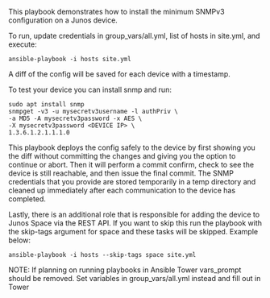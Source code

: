 This playbook demonstrates how to install the
minimum SNMPv3 configuration on a Junos device.

To run, update credentials in group_vars/all.yml,
list of hosts in site.yml, and execute:
```
ansible-playbook -i hosts site.yml
```

A diff of the config will be saved for each
device with a timestamp.

To test your device you can install snmp and run:
```
sudo apt install snmp
snmpget -v3 -u mysecretv3username -l authPriv \
-a MD5 -A mysecretv3password -x AES \
-X mysecretv3password <DEVICE IP> \
1.3.6.1.2.1.1.1.0
```

This playbook deploys the config safely to the
device by first showing you the diff without
committing the changes and giving you the
option to continue or abort. Then it
will perform a commit confirm, check to see
the device is still reachable, and then
issue the final commit. The SNMP credentials
that you provide are stored temporarily in
a temp directory and cleaned up immediately
after each communication to the device has
completed.

Lastly, there is an additional role that
is responsible for adding the device to
Junos Space via the REST API. If you want
to skip this run the playbook with
the skip-tags argument for space and these tasks
will be skipped. Example below:
```
ansible-playbook -i hosts --skip-tags space site.yml
```

NOTE: If planning on running playbooks in Ansible
Tower vars_prompt should be removed. Set variables
in group_vars/all.yml instead and fill out in Tower

